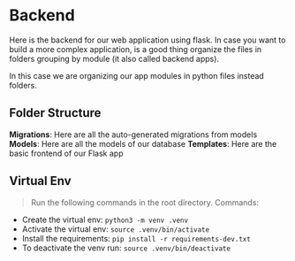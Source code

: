 # Backend

Here is the backend for our web application using flask.
In case you want to build a more complex application, is a good thing organize the files in folders grouping by module (it also called backend apps).

In this case we are organizing our app modules in python files instead folders.

## Folder Structure

**Migrations**: Here are all the auto-generated migrations from models
**Models**: Here are all the models of our database
**Templates**: Here are the basic frontend of our Flask app

## Virtual Env
> Run the following commands in the root directory.
Commands:
- Create the virtual env: `python3 -m venv .venv`
- Activate the virtual env: `source .venv/bin/activate`
- Install the requirements: `pip install -r requirements-dev.txt`
- To deactivate the venv run: `source .venv/bin/deactivate`


